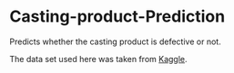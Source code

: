 # Casting-product-Prediction

Predicts whether the casting product is defective or not.

The data set used here was taken from [Kaggle](https://www.kaggle.com/ravirajsinh45/real-life-industrial-dataset-of-casting-product).
